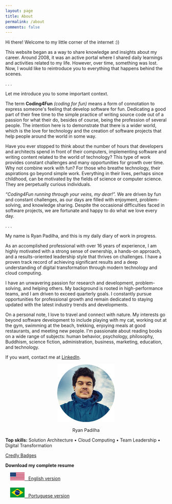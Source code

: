 ```yaml
---
layout: page
title: About
permalink: /about
comments: false
---
```


<div class="row justify-content-between">
<div class="col-md-8 pr-5">

<p>Hi there! Welcome to my little corner of the internet :))</p>
<p>This website began as a way to share knowledge and insights about my career. Around 2008, it was an active portal where I shared daily learnings and activities related to my life. However, over time, something was lost. Now, I would like to reintroduce you to everything that happens behind the scenes.</p>
<p>. . .</p>

<p>Let me introduce you to some important context.</p>
<p>The term <strong>Coding4Fun</strong> <i>(coding for fun)</i> means a form of connotation to express someone's feeling that develop software for fun. Dedicating a good part of their free time to the simple practice of writing source code out of a passion for what their do, besides of course, being the profession of several people. The intention here is to demonstrate that there is a wider world, which is the love for technology and the creation of software projects that help people around the world in some way.</p>
<p>Have you ever stopped to think about the number of hours that developers and architects spend in front of their computers, implementing software and writing content related to the world of technology? This type of work provides constant challenges and many opportunities for growth over time. Why not combine work with fun? For those who breathe technology, their aspirations go beyond simple work. Everything in their lives, perhaps since childhood, can be motivated by the fields of science or computer science. They are perpetually curious individuals.</p>

<p><i>“Coding4Fun running through your veins, my dear!”.</i> We are driven by fun and constant challenges, as our days are filled with enjoyment, problem-solving, and knowledge sharing. Despite the occasional difficulties faced in software projects, we are fortunate and happy to do what we love every day.</p>
<p>. . .</p>

<p>My name is Ryan Padilha, and this is my daily diary of work in progress.</p>
<p>As an accomplished professional with over 16 years of experience, I am highly motivated with a strong sense of ownership, a hands-on approach, and a results-oriented leadership style that thrives on challenges. I have a proven track record of achieving significant results and a deep understanding of digital transformation through modern technology and cloud computing.</p>
<p>I have an unwavering passion for research and development, problem-solving, and helping others. My background is rooted in high-performance teams, and I am driven to exceed quarterly goals. I constantly pursue opportunities for professional growth and remain dedicated to staying updated with the latest industry trends and developments.</p>

<p>On a personal note, I love to travel and connect with nature. My interests go beyond software development to include playing with my cat, working out at the gym, swimming at the beach, trekking, enjoying meals at good restaurants, and meeting new people. I'm passionate about reading books on a wide range of subjects: human behavior, psychology, philosophy, Buddhism, science fiction, administration, business, marketing, education, and technology.</p>

<p>If you want, contact me at <a href="https://www.linkedin.com/in/ryanpadilha" target="_blank">LinkedIn</a>.</p>
</div>

<div class="col-md-4">
<div class="sticky-top sticky-top-80">
<div style="text-align: center;">
    <img src="/assets/images/profile-ryanpadilha.png" alt="Ryan Padilha">
    <p>Ryan Padilha</p>
</div>

<p><strong>Top skills:</strong> Solution Architecture • Cloud Computing • Team Leadership • Digital Transformation</p>
<p><a href="https://www.credly.com/users/ryan-padilha" target="_blank">Credly Badges</a> </p>
<p><strong>Download my complete resume</strong></p>
<ul style="list-style-type: none; margin: 0; padding-left: 15px;">
    <li style="padding-bottom: 20px;"><a href="https://assets.ryanpadilha.com.br/resume/cv-ryanpadilha-en-2024v10.pdf" class="bold" target="_resume_en"><img src="/assets/images/usa-flag.webp" class="img-fluid" style="width: 45px;" alt="Resume English version"> &nbsp; English version</a></li>
	<li><a href="https://assets.ryanpadilha.com.br/resume/cv-ryanpadilha-pt-2024v10.pdf" class="bold" target="_resume_pt"><img src="/assets/images/brazil-flag.webp" class="img-fluid" style="width: 45px;" alt="Resume Portuguese version"> &nbsp; Portuguese version</a></li>
</ul>

</div>
</div>
</div>
